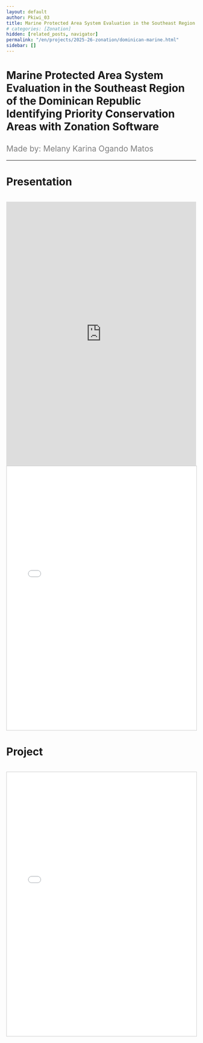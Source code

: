 ```yaml
---
layout: default
author: Pkiwi_03
title: Marine Protected Area System Evaluation in the Southeast Region of the Dominican Republic Identifying Priority Conservation Areas with Zonation Software
# categories: [Zonation]
hidden: [related_posts, navigator]
permalink: "/en/projects/2025-26-zonation/dominican-marine.html"
sidebar: []
---
```


# Marine Protected Area System Evaluation in the Southeast Region of the Dominican Republic Identifying Priority Conservation Areas with Zonation Software

<h2 style="color: gray; font-weight: normal;">
Made by: Melany Karina Ogando Matos
</h2>

---

# Presentation
<br>

<iframe width="100%" height="700" src="https://www.youtube.com/embed/TapQu0lJbCE?si=Co2aypd3bJrB-Lvo" frameborder="0" allow="accelerometer; autoplay; clipboard-write; encrypted-media; gyroscope; picture-in-picture; web-share" referrerpolicy="strict-origin-when-cross-origin" allowfullscreen></iframe>

<br>

<iframe 
    src="/assets/pdf/2024-10-r/2025-06-zoonation/melany_ogando_ppt.pdf" 
    width="100%" 
    height="700" 
    style="border: 1px solid #ccc;"
></iframe>


# Project
<br>

<iframe 
    src="/assets/pdf/2024-10-r/2025-06-zoonation/melany_ogando.pdf" 
    width="100%" 
    height="700" 
    style="border: 1px solid #ccc;"
></iframe>